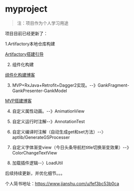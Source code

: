 # myproject

> 注：项目作为个人学习用途

项目目前已经更新了：

1.Artifactory本地仓库构建

[Artifactory搭建引导](https://www.jianshu.com/p/f86559447b8b)

2. 组件化构建

[组件化构建博客](https://www.jianshu.com/p/ae7b5259552b)

3. MVP+RxJava+Retrofit+Dagger2实现。--》GankFragment-GankPresenter-GankModel

[MVP搭建博客](https://www.jianshu.com/p/fdb4132d77a5)

4. 自定义属性动画。--》AnimationView

5. 自定义运行时注解--》AnnotationTest

6. 自定义编译时注解（自动生成get和set方法）--〉aptlib/GenerateGSProcesser

7. 自定义字体渐变view（今日头条导航栏title切换渐变效果）--》ColorChangeTextView

8. 加载插件逻辑--〉LoadUtil

后续持续更新，并优化细节。。。

个人简书地址：https://www.jianshu.com/u/fef3bc53b0ca

